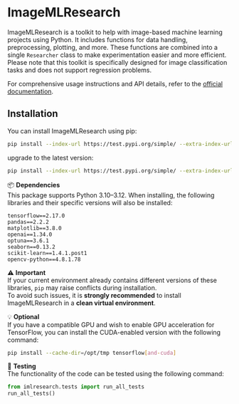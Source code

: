 # ImageMLResearch
ImageMLResearch is a toolkit to help with image-based machine learning projects using Python. It includes functions for data handling, preprocessing, plotting, and more. These functions are combined into a single `Researcher` class to make experimentation easier and more efficient. Please note that this toolkit is specifically designed for image classification tasks and does not support regression problems.

For comprehensive usage instructions and API details, refer to the [official documentation](https://imagemlresearch.readthedocs.io/en/api-development/index.html).


## Installation
You can install ImageMLResearch using pip:

```bash
pip install --index-url https://test.pypi.org/simple/ --extra-index-url https://pypi.org/simple/ imlresearch
```
 
 upgrade to the latest version:
```bash
pip install --index-url https://test.pypi.org/simple/ --extra-index-url https://pypi.org/simple/ --upgrade imlresearch
```

📦 **Dependencies**  
This package supports Python 3.10–3.12. When installing, the following libraries and their specific versions will also be installed:

```
tensorflow==2.17.0  
pandas==2.2.2  
matplotlib==3.8.0  
openai==1.34.0  
optuna==3.6.1  
seaborn==0.13.2  
scikit-learn==1.4.1.post1  
opencv-python==4.8.1.78  
```

⚠️ **Important**  
If your current environment already contains different versions of these libraries, `pip` may raise conflicts during installation.  
To avoid such issues, it is **strongly recommended** to install ImageMLResearch in a **clean virtual environment**.

💡 **Optional**  
If you have a compatible GPU and wish to enable GPU acceleration for TensorFlow, you can install the CUDA-enabled version with the following command:

```bash
pip install --cache-dir=/opt/tmp tensorflow[and-cuda]
```

🧪 **Testing**  
The functionality of the code can be tested using the following command:

```python
from imlresearch.tests import run_all_tests
run_all_tests()
```
